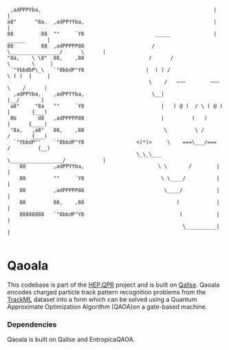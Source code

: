 
```                              
 ,adPPPYba,                                                        |                |                                
a8"      "8a.  ,adPPYYba,                                          |                |
88         88  ""     `Y8                       _____              |   ______       |
88         88  ,adPPPPP88                      /     \________________/      \      |
"8a,    \ \8"  88,    ,88                     /      /                \       \     |                                     
 `"YbbdbP\_\   `"8bbdP"Y8                    |  ( ) /                  \ ( )  |     |
                                              \    /   ~~~        ~~~   \    /      |
  ,adPPYba,    ,adPPYYba,                      \__|                      |__/       |
 a8"     "8a   ""     `Y8                         |   ( @ )  / \ ( @ )   |       {___)
 8b       d8   ,adPPPPP88                         |         (   )        |      {____)
 "8a,   ,a8"   88,    ,88                          \         \ /         /       {___)
  `"YbbdP"'    `"8bbdP"Y8                 <(*)>     \    ===\___/===    /         {__)
                                          \_\_\___   \_________________/            |
    88         ,adPPYYba,                        \ \       /        |               |
    88         ""     `Y8                         \ \____/          |               |
    88         ,adPPPPP88                          \____/           |               |
    88         88,    ,88                              (            |               |
    88888888   `"8bbdP"Y8                               (           |               |
                                                         \__________|               |
                                                                       
```
# Qaoala
This codebase is part of the [HEP.QPR](https://hep-qpr.lbl.gov/) project and is built on [Qallse](https://github.com/derlin/hepqpr-qallse). Qaoala encodes charged particle track pattern recognition problems from the [TrackML](https://www.kaggle.com/c/trackml-particle-identification/data) dataset into a form which can be solved using a Quantum Approximate Optimization Algorithm (QAOA)on a gate-based machine. 

### Dependencies 
Qaoala is built on Qallse and EntropicaQAOA. 


